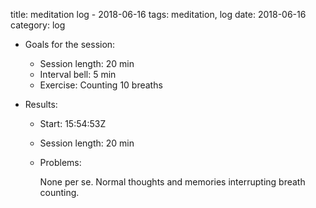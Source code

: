 title: meditation log - 2018-06-16
tags: meditation, log
date: 2018-06-16
category: log

- Goals for the session:
    - Session length: 20 min
    - Interval bell: 5 min
    - Exercise: Counting 10 breaths

- Results:
    - Start: 15:54:53Z
    - Session length: 20 min
    - Problems:

        None per se. Normal thoughts and memories interrupting breath
        counting.
